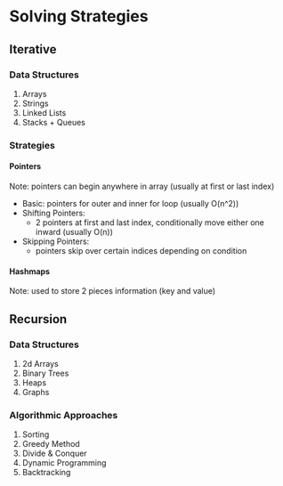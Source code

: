 # Solving Strategies
## Iterative
### Data Structures
1. Arrays
2. Strings
3. Linked Lists
4. Stacks + Queues
### Strategies
#### Pointers 
Note: pointers can begin anywhere in array (usually at first or last index)
* Basic: pointers for outer and inner for loop (usually O(n^2))
* Shifting Pointers: 
  * 2 pointers at first and last index, conditionally move either one inward (usually O(n))
* Skipping Pointers: 
  * pointers skip over certain indices depending on condition
#### Hashmaps
Note: used to store 2 pieces information (key and value) 
## Recursion
### Data Structures
1. 2d Arrays
2. Binary Trees
3.  Heaps
4. Graphs
### Algorithmic Approaches
1. Sorting
2. Greedy Method
3. Divide & Conquer
4. Dynamic Programming
5. Backtracking

